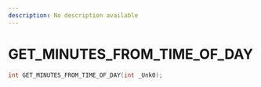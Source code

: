 ```yaml
---
description: No description available 
---
```


# GET_MINUTES_FROM_TIME_OF_DAY

```cpp
int GET_MINUTES_FROM_TIME_OF_DAY(int _Unk0);
```